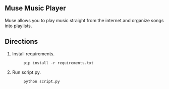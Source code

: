 <h2> Muse Music Player </h2>

Muse allows you to play music straight from the internet and organize songs into playlists. 

<h2> Directions </h2>

1. Install requirements.

            pip install -r requirements.txt
3. Run script.py.

            python script.py
